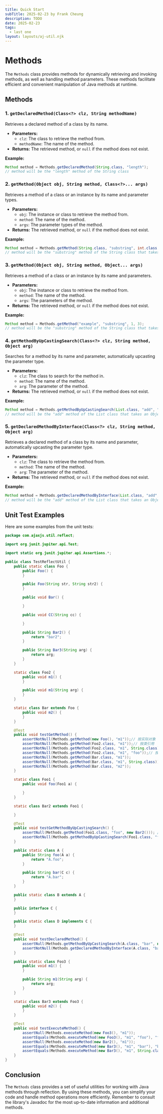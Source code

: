 ```yaml
---
title: Quick Start
subTitle: 2025-02-23 by Frank Cheung
description: TODO
date: 2025-02-23
tags:
  - last one
layout: layouts/aj-util.njk
---
```


# Methods

The `Methods` class provides methods for dynamically retrieving and invoking methods, as well as handling method
parameters. These methods facilitate efficient and convenient manipulation of Java methods at runtime.

## Methods

### 1. `getDeclaredMethod(Class<?> clz, String methodName)`

Retrieves a declared method of a class by its name.

* **Parameters:**
    * `clz`: The class to retrieve the method from.
    * `methodName`: The name of the method.
* **Returns:** The retrieved method, or `null` if the method does not exist.

**Example:**

```java
Method method = Methods.getDeclaredMethod(String.class, "length");
// method will be the "length" method of the String class
```

### 2. `getMethod(Object obj, String method, Class<?>... args)`

Retrieves a method of a class or an instance by its name and parameter types.

* **Parameters:**
    * `obj`: The instance or class to retrieve the method from.
    * `method`: The name of the method.
    * `args`: The parameter types of the method.
* **Returns:** The retrieved method, or `null` if the method does not exist.

**Example:**

```java
Method method = Methods.getMethod(String.class, "substring", int.class, int.class);
// method will be the "substring" method of the String class that takes two int parameters
```

### 3. `getMethod(Object obj, String method, Object... args)`

Retrieves a method of a class or an instance by its name and parameters.

* **Parameters:**
    * `obj`: The instance or class to retrieve the method from.
    * `method`: The name of the method.
    * `args`: The parameters of the method.
* **Returns:** The retrieved method, or `null` if the method does not exist.

**Example:**

```java
Method method = Methods.getMethod("example", "substring", 1, 3);
// method will be the "substring" method of the String class that takes two int parameters
```

### 4. `getMethodByUpCastingSearch(Class<?> clz, String method, Object arg)`

Searches for a method by its name and parameter, automatically upcasting the parameter type.

* **Parameters:**
    * `clz`: The class to search for the method in.
    * `method`: The name of the method.
    * `arg`: The parameter of the method.
* **Returns:** The retrieved method, or `null` if the method does not exist.

**Example:**

```java
Method method = Methods.getMethodByUpCastingSearch(List.class, "add", "example");
// method will be the "add" method of the List class that takes an Object parameter
```

### 5. `getDeclaredMethodByInterface(Class<?> clz, String method, Object arg)`

Retrieves a declared method of a class by its name and parameter, automatically upcasting the parameter type.

* **Parameters:**
    * `clz`: The class to retrieve the method from.
    * `method`: The name of the method.
    * `arg`: The parameter of the method.
* **Returns:** The retrieved method, or `null` if the method does not exist.

**Example:**

```java
Method method = Methods.getDeclaredMethodByInterface(List.class, "add", "example");
// method will be the "add" method of the List class that takes an Object parameter
```

## Unit Test Examples

Here are some examples from the unit tests:

```java name=src/test/java/com/ajaxjs/util/reflect/TestReflectUtil.java
package com.ajaxjs.util.reflect;

import org.junit.jupiter.api.Test;

import static org.junit.jupiter.api.Assertions.*;

public class TestReflectUtil {
    public static class Foo {
        public Foo() {
        }

        public Foo(String str, String str2) {
        }

        public void Bar() {

        }

        public void CC(String cc) {

        }

        public String Bar2() {
            return "bar2";
        }

        public String Bar3(String arg) {
            return arg;
        }
    }

    static class Foo2 {
        public void m1() {
        }

        public void m1(String arg) {
        }
    }

    static class Bar extends Foo {
        public void m2() {
        }
    }

    @Test
    public void testGetMethod() {
        assertNotNull(Methods.getMethod(new Foo(), "m1"));// 按实际对象
        assertNotNull(Methods.getMethod(Foo2.class, "m1"));// 按类引用
        assertNotNull(Methods.getMethod(Foo2.class, "m1", String.class)); // 按参数类型
        assertNotNull(Methods.getMethod(Foo2.class, "m1", "foo"));// 按实际参数
        assertNotNull(Methods.getMethod(Bar.class, "m1"));
        assertNotNull(Methods.getMethod(Bar.class, "m1", String.class));
        assertNotNull(Methods.getMethod(Bar.class, "m2"));
    }

    static class Foo1 {
        public void foo(Foo1 a) {

        }
    }

    static class Bar2 extends Foo1 {

    }

    @Test
    public void testGetMethodByUpCastingSearch() {
        assertNull(Methods.getMethod(Foo1.class, "foo", new Bar2())); // 找不到
        assertNotNull(Methods.getMethodByUpCastingSearch(Foo1.class, "foo", new Bar2())); // 找到了
    }

    public static class A {
        public String foo(A a) {
            return "A.foo";
        }

        public String bar(C c) {
            return "A.bar";
        }
    }

    public static class B extends A {
    }

    public interface C {
    }

    public static class D implements C {
    }

    @Test
    public void testDeclaredMethod() {
        assertNull(Methods.getMethodByUpCastingSearch(A.class, "bar", new D())); // 找不到
        assertNotNull(Methods.getDeclaredMethodByInterface(A.class, "bar", new D()));// 找到了
    }

    public static class Foo3 {
        public void m1() {
        }

        public String m1(String arg) {
            return arg;
        }
    }

    static class Bar3 extends Foo3 {
        public void m2() {
        }
    }

    @Test
    public void testExecuteMethod() {
        assertNull(Methods.executeMethod(new Foo3(), "m1"));
        assertEquals(Methods.executeMethod(new Foo3(), "m1", "foo"), "foo");
        assertNull(Methods.executeMethod(new Bar2(), "m1"));
        assertEquals(Methods.executeMethod(new Bar3(), "m1", "bar"), "bar");
        assertEquals(Methods.executeMethod(new Bar3(), "m1", String.class, "foo"), "foo");
    }
}
```

## Conclusion

The `Methods` class provides a set of useful utilities for working with Java methods through reflection. By using these
methods, you can simplify your code and handle method operations more efficiently. Remember to
consult the library's Javadoc for the most up-to-date information and additional methods.